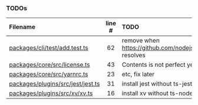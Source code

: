 ### TODOs

| Filename                                                                   | line # | TODO                                                             |
| :------------------------------------------------------------------------- | :----: | :--------------------------------------------------------------- |
| [packages/cli/test/add.test.ts](packages/cli/test/add.test.ts#L62)         |   62   | remove when https://github.com/nodejs/node/issues/47614 resolves |
| [packages/core/src/license.ts](packages/core/src/license.ts#L43)           |   43   | Contents is not perfect yet, e.g.:                               |
| [packages/core/src/yarnrc.ts](packages/core/src/yarnrc.ts#L23)             |   23   | etc, fix later                                                   |
| [packages/plugins/src/jest/jest.ts](packages/plugins/src/jest/jest.ts#L31) |   31   | install jest without ts-jest                                     |
| [packages/plugins/src/xv/xv.ts](packages/plugins/src/xv/xv.ts#L16)         |   16   | install xv without ts-node                                       |
